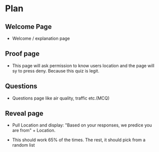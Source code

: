 # Plan

## Welcome Page 
- Welcome / explanation page

## Proof page
- This page will ask permission to know users location and the page will sy to press deny. Because this quiz is legit.

## Questions 
- Questions page like air quality, traffic etc.(MCQ)

## Reveal page
- Pull Location and display: "Based on your responses, we predice you are from" + Location.

- This should work 65% of the times. The rest, it should pick from a random list